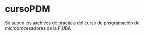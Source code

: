 # cursoPDM
Se suben los archivos de práctica del curso de programación de microprocesadores de la FIUBA
